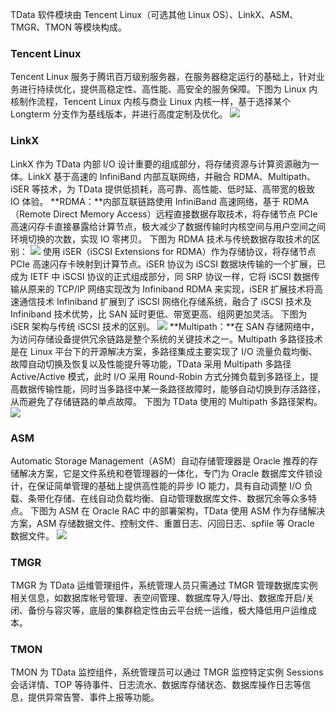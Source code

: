 TData 软件模块由 Tencent Linux（可选其他 Linux OS）、LinkX、ASM、TMGR、TMON 等模块构成。
### Tencent Linux
Tencent Linux 服务于腾讯百万级别服务器，在服务器稳定运行的基础上，针对业务进行持续优化，提供高稳定性、高性能、高安全的服务保障。下图为 Linux 内核制作流程，Tencent Linux 内核与商业 Linux 内核一样，基于选择某个 Longterm 分支作为基线版本，并进行高度定制及优化。
![](https://mc.qcloudimg.com/static/img/c5c30b2e9a9b1d82dc048786dcb6eae6/image.png)
### LinkX
LinkX 作为 TData 内部 I/O 设计重要的组成部分，将存储资源与计算资源融为一体。LinkX 基于高速的 InfiniBand 内部互联网络，并融合 RDMA、Multipath、iSER 等技术，为 TData 提供低损耗，高可靠、高性能、低时延、高带宽的极致 IO 体验。
**RDMA：**内部互联链路使用 InfiniBand 高速网络，基于 RDMA（Remote Direct Memory Access）远程直接数据存取技术，将存储节点 PCIe 高速闪存卡直接暴露给计算节点，极大减少了数据传输时内核空间与用户空间之间环境切换的次数，实现 IO 零拷贝。
下图为 RDMA 技术与传统数据存取技术的区别：
![](https://mc.qcloudimg.com/static/img/85ead3139f881682aa20dd2b36f877af/image.png)
使用 iSER（iSCSI Extensions for RDMA）作为存储协议，将存储节点 PCIe 高速闪存卡映射到计算节点。iSER 协议为 iSCSI 数据块传输的一个扩展，已成为 IETF 中 iSCSI 协议的正式组成部分，同 SRP 协议一样，它将 iSCSI 数据传输从原来的 TCP/IP 网络实现改为 Infiniband RDMA 来实现，iSER 扩展技术将高速通信技术 Infiniband 扩展到了 iSCSI 网络化存储系统，融合了 iSCSI 技术及 Infiniband 技术优势，比 SAN 延时更低、带宽更高、组网更加灵活。
下图为 iSER 架构与传统 iSCSI 技术的区别。
![](https://mc.qcloudimg.com/static/img/1fdb1e77db02b3a7fefa0ae45cac90c8/image.png)
**Multipath：**在 SAN 存储网络中，为访问存储设备提供冗余链路是整个系统的关键技术之一。Multipath 多路径技术是在 Linux 平台下的开源解决方案，多路径集成主要实现了 I/O 流量负载均衡、故障自动切换及恢复以及性能提升等功能，TData 采用 Multipath 多路径 Active/Active 模式，此时 I/O 采用 Round-Robin 方式分摊负载到多路径上，提高数据传输性能，同时当多路径中某一条路径故障时，能够自动切换到存活路径，从而避免了存储链路的单点故障。
下图为 TData 使用的 Multipath 多路径架构。
![](https://mc.qcloudimg.com/static/img/24662c5275a7596f0e28ff56ddd27572/image.png)
### ASM
Automatic Storage Management（ASM）自动存储管理器是 Oracle 推荐的存储解决方案，它是文件系统和卷管理器的一体化，专门为 Oracle 数据库文件锁设计，在保证简单管理的基础上提供高性能的异步 IO 能力，具有自动调整 I/O 负载、条带化存储、在线自动负载均衡、自动管理数据库文件、数据冗余等众多特点。
下图为 ASM 在 Oracle RAC 中的部署架构，TData 使用 ASM 作为存储解决方案，ASM 存储数据文件、控制文件、重置日志、闪回日志、spfile 等 Oracle 数据文件。
![](https://mc.qcloudimg.com/static/img/b2bd9d28aab16a2f1e677040f04d3499/image.png)
### TMGR
TMGR 为 TData 运维管理组件，系统管理人员只需通过 TMGR 管理数据库实例相关信息，如数据库帐号管理、表空间管理、数据库导入/导出、数据库开启/关闭、备份与容灾等，底层的集群稳定性由云平台统一运维，极大降低用户运维成本。
### TMON
TMON 为 TData 监控组件，系统管理员可以通过 TMGR 监控特定实例 Sessions 会话详情、TOP 等待事件、日志流水、数据库存储状态、数据库操作日志等信息，提供异常告警、事件上报等功能。